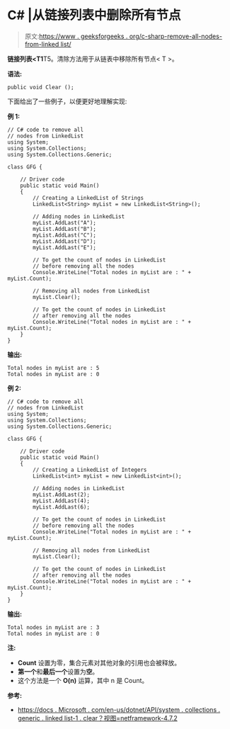 # C# |从链接列表中删除所有节点

> 原文:[https://www . geeksforgeeks . org/c-sharp-remove-all-nodes-from-linked list/](https://www.geeksforgeeks.org/c-sharp-removing-all-nodes-from-linkedlistt/)

**链接列表<T1**T5。清除方法用于从链表中移除所有节点< T >。

**语法:**

```
public void Clear ();

```

下面给出了一些例子，以便更好地理解实现:

**例 1:**

```
// C# code to remove all
// nodes from LinkedList
using System;
using System.Collections;
using System.Collections.Generic;

class GFG {

    // Driver code
    public static void Main()
    {
        // Creating a LinkedList of Strings
        LinkedList<String> myList = new LinkedList<String>();

        // Adding nodes in LinkedList
        myList.AddLast("A");
        myList.AddLast("B");
        myList.AddLast("C");
        myList.AddLast("D");
        myList.AddLast("E");

        // To get the count of nodes in LinkedList
        // before removing all the nodes
        Console.WriteLine("Total nodes in myList are : " + myList.Count);

        // Removing all nodes from LinkedList
        myList.Clear();

        // To get the count of nodes in LinkedList
        // after removing all the nodes
        Console.WriteLine("Total nodes in myList are : " + myList.Count);
    }
}
```

**输出:**

```
Total nodes in myList are : 5
Total nodes in myList are : 0

```

**例 2:**

```
// C# code to remove all
// nodes from LinkedList
using System;
using System.Collections;
using System.Collections.Generic;

class GFG {

    // Driver code
    public static void Main()
    {
        // Creating a LinkedList of Integers
        LinkedList<int> myList = new LinkedList<int>();

        // Adding nodes in LinkedList
        myList.AddLast(2);
        myList.AddLast(4);
        myList.AddLast(6);

        // To get the count of nodes in LinkedList
        // before removing all the nodes
        Console.WriteLine("Total nodes in myList are : " + myList.Count);

        // Removing all nodes from LinkedList
        myList.Clear();

        // To get the count of nodes in LinkedList
        // after removing all the nodes
        Console.WriteLine("Total nodes in myList are : " + myList.Count);
    }
}
```

**输出:**

```
Total nodes in myList are : 3
Total nodes in myList are : 0

```

**注:**

*   **Count** 设置为零，集合元素对其他对象的引用也会被释放。
*   **第一个**和**最后一个**设置为**空**。
*   这个方法是一个 **O(n)** 运算，其中 n 是 Count。

**参考:**

*   [https://docs . Microsoft . com/en-us/dotnet/API/system . collections . generic . linked list-1 . clear？视图=netframework-4.7.2](https://docs.microsoft.com/en-us/dotnet/api/system.collections.generic.linkedlist-1.clear?view=netframework-4.7.2)